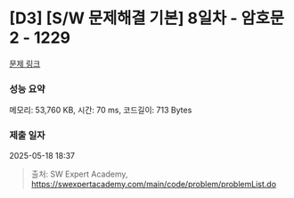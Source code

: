 # [D3] [S/W 문제해결 기본] 8일차 - 암호문2 - 1229 

[문제 링크](https://swexpertacademy.com/main/code/problem/problemDetail.do?contestProbId=AV14yIsqAHYCFAYD) 

### 성능 요약

메모리: 53,760 KB, 시간: 70 ms, 코드길이: 713 Bytes

### 제출 일자

2025-05-18 18:37



> 출처: SW Expert Academy, https://swexpertacademy.com/main/code/problem/problemList.do